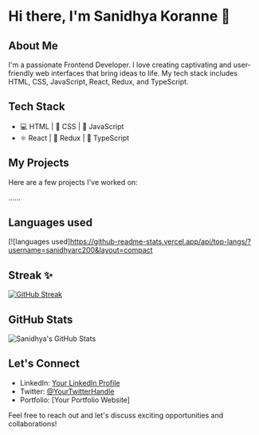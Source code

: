 # Hi there, I'm Sanidhya Koranne 👋

## About Me

I'm a passionate Frontend Developer. I love creating captivating and user-friendly web interfaces that bring ideas to life. My tech stack includes HTML, CSS, JavaScript, React, Redux, and TypeScript.

## Tech Stack

- 💻 HTML | 🎨 CSS | 🚀 JavaScript
- ⚛️ React | 🔁 Redux | 💼 TypeScript

## My Projects

Here are a few projects I've worked on:

......
## Languages used
[![languages used]https://github-readme-stats.vercel.app/api/top-langs/?username=sanidhyarc200&layout=compact

## Streak ✨
[![GitHub Streak](https://github-readme-streak-stats.herokuapp.com?user=sanidhyarc200&theme=dark)](https://git.io/streak-stats)


## GitHub Stats

![Sanidhya's GitHub Stats](https://github-readme-stats.vercel.app/api?username=sanidhyarc200&show_icons=true&theme=radical&hide_rank=true)

## Let's Connect

- LinkedIn: [Your LinkedIn Profile](https://www.linkedin.com/in/sanidhya49/)
- Twitter: [@YourTwitterHandle](https://twitter.com/yourusername)
- Portfolio: [Your Portfolio Website]

Feel free to reach out and let's discuss exciting opportunities and collaborations!

<!-- The GitHub Stats section uses the GitHub Readme Stats by Anurag Hazra. You can customize the URL to include additional parameters such as hide_rank, hide=stars, etc. Check out the repository: https://github.com/anuraghazra/github-readme-stats -->
